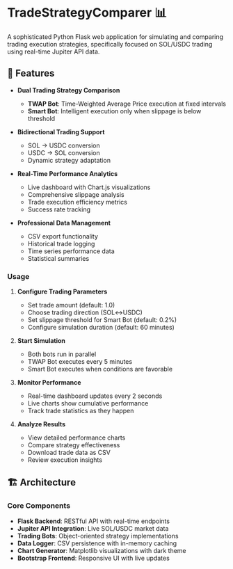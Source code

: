 # TradeStrategyComparer 📊


A sophisticated Python Flask web application for simulating and comparing trading execution strategies, specifically focused on SOL/USDC trading using real-time Jupiter API data.

## 🌟 Features

- **Dual Trading Strategy Comparison**
  - **TWAP Bot**: Time-Weighted Average Price execution at fixed intervals
  - **Smart Bot**: Intelligent execution only when slippage is below threshold

- **Bidirectional Trading Support**
  - SOL → USDC conversion
  - USDC → SOL conversion
  - Dynamic strategy adaptation

- **Real-Time Performance Analytics**
  - Live dashboard with Chart.js visualizations
  - Comprehensive slippage analysis
  - Trade execution efficiency metrics
  - Success rate tracking

- **Professional Data Management**
  - CSV export functionality
  - Historical trade logging
  - Time series performance data
  - Statistical summaries


### Usage

1. **Configure Trading Parameters**
   - Set trade amount (default: 1.0)
   - Choose trading direction (SOL↔USDC)
   - Set slippage threshold for Smart Bot (default: 0.2%)
   - Configure simulation duration (default: 60 minutes)

2. **Start Simulation**
   - Both bots run in parallel
   - TWAP Bot executes every 5 minutes
   - Smart Bot executes when conditions are favorable

3. **Monitor Performance**
   - Real-time dashboard updates every 2 seconds
   - Live charts show cumulative performance
   - Track trade statistics as they happen

4. **Analyze Results**
   - View detailed performance charts
   - Compare strategy effectiveness
   - Download trade data as CSV
   - Review execution insights


## 🏗️ Architecture

### Core Components

- **Flask Backend**: RESTful API with real-time endpoints
- **Jupiter API Integration**: Live SOL/USDC market data
- **Trading Bots**: Object-oriented strategy implementations
- **Data Logger**: CSV persistence with in-memory caching
- **Chart Generator**: Matplotlib visualizations with dark theme
- **Bootstrap Frontend**: Responsive UI with live updates
